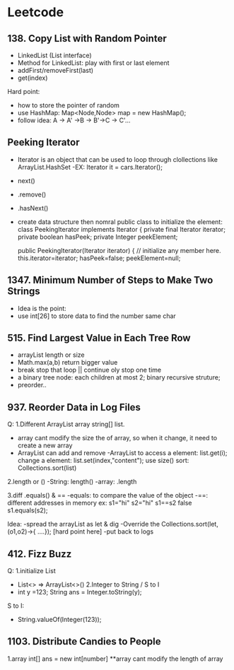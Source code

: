 # Leetcode

## 138. Copy List with Random Pointer
- LinkedList (List interface)
- Method for LinkedList: play with first or last element
- addFirst/removeFirst(last)
- get(index)

Hard point:
- how to store the pointer of random
- use HashMap: Map<Node,Node> map = new HashMap();
- follow idea: A -> A' ->B -> B'->C -> C'...

## Peeking Iterator
- Iterator is an object that can be used to loop through clollections like ArrayList.HashSet
-EX: Iterator it = cars.Iterator();  
- next()
- .remove()
- .hasNext()
- create data structure then nomral public class to initialize the element:
class PeekingIterator implements Iterator<Integer> {
    private final Iterator<Integer> iterator;
    private boolean hasPeek;
    private Integer peekElement;
  


	public PeekingIterator(Iterator<Integer> iterator) {
	    // initialize any member here.
        this.iterator=iterator;
        hasPeek=false;
        peekElement=null;

## 1347. Minimum Number of Steps to Make Two Strings
- Idea is the point:
- use int[26] to store data to find the number same char

## 515. Find Largest Value in Each Tree Row
- arrayList length or size
- Math.max(a,b)  return bigger value
- break stop that loop || continue oly stop one time
- a binary tree node: each children at most 2; binary recursive struture;
- preorder..



## 937. Reorder Data in Log Files
Q:
1.Different ArrayList array string[] list. 
  - array cant modify the size the of array, so when it change, it need to create a new array
  - ArrayList can add and remove 
    -ArrayList to access a element: list.get(i);
                change a element:   list.set(index,"content");
                use size()
                sort: Collections.sort(list)
                
2.length or ()
  -String: length()
  -array: .length

3.diff .equals() & ==
  -equals: to compare the value of the object
  -==: different addresses in memory
  ex: s1="hi"  s2="hi"
      s1==s2 false
      s1.equals(s2);

Idea:
-spread the arrayList as let & dig
-Override the Collections.sort(let,(o1,o2)->{ ....});    [hard point here]
-put back to logs



## 412. Fizz Buzz
Q:
1.initialize List<String>
  - List<> => ArrayList<>()
2.Integer to String / S to I
  - int y =123;
    String ans = Integer.toString(y);
  
  S to I:
  - String.valueOf(Integer(123));


## 1103. Distribute Candies to People
1.array
int[] ans = new int[number]
**array cant modify the length of array

